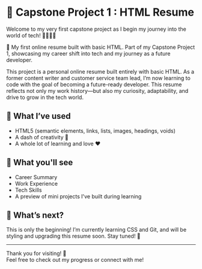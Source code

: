 # 🌟 Capstone Project 1 : HTML Resume
Welcome to my very first capstone project as I begin my journey into the world of tech! 👩🏻‍💻✨

💼 My first online resume built with basic HTML. Part of my Capstone Project 1, showcasing my career shift into tech and my journey as a future developer.

This project is a personal online resume built entirely with basic HTML. As a former content writer and customer service team lead, I’m now learning to code with the goal of becoming a future-ready developer. This resume reflects not only my work history—but also my curiosity, adaptability, and drive to grow in the tech world.

## 🔧 What I’ve used
- HTML5 (semantic elements, links, lists, images, headings, voids)
- A dash of creativity 🧠
- A whole lot of learning and love ❤️

## 📌 What you'll see
- Career Summary
- Work Experience
- Tech Skills
- A preview of mini projects I've built during learning

## 🚀 What’s next?
This is only the beginning! I’m currently learning CSS and Git, and will be styling and upgrading this resume soon. Stay tuned! 🌈

---

Thank you for visiting! 🙌  
Feel free to check out my progress or connect with me!
